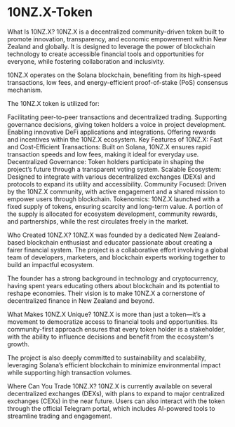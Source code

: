 # 10NZ.X-Token
What Is 10NZ.X?
10NZ.X is a decentralized community-driven token built to promote innovation, transparency, and economic empowerment within New Zealand and globally. It is designed to leverage the power of blockchain technology to create accessible financial tools and opportunities for everyone, while fostering collaboration and inclusivity.

10NZ.X operates on the Solana blockchain, benefiting from its high-speed transactions, low fees, and energy-efficient proof-of-stake (PoS) consensus mechanism.

The 10NZ.X token is utilized for:

Facilitating peer-to-peer transactions and decentralized trading.
Supporting governance decisions, giving token holders a voice in project development.
Enabling innovative DeFi applications and integrations.
Offering rewards and incentives within the 10NZ.X ecosystem.
Key Features of 10NZ.X:
Fast and Cost-Efficient Transactions: Built on Solana, 10NZ.X ensures rapid transaction speeds and low fees, making it ideal for everyday use.
Decentralized Governance: Token holders participate in shaping the project’s future through a transparent voting system.
Scalable Ecosystem: Designed to integrate with various decentralized exchanges (DEXs) and protocols to expand its utility and accessibility.
Community Focused: Driven by the 10NZ.X community, with active engagement and a shared mission to empower users through blockchain.
Tokenomics:
10NZ.X launched with a fixed supply of tokens, ensuring scarcity and long-term value. A portion of the supply is allocated for ecosystem development, community rewards, and partnerships, while the rest circulates freely in the market.

Who Created 10NZ.X?
10NZ.X was founded by a dedicated New Zealand-based blockchain enthusiast and educator passionate about creating a fairer financial system. The project is a collaborative effort involving a global team of developers, marketers, and blockchain experts working together to build an impactful ecosystem.

The founder has a strong background in technology and cryptocurrency, having spent years educating others about blockchain and its potential to reshape economies. Their vision is to make 10NZ.X a cornerstone of decentralized finance in New Zealand and beyond.

What Makes 10NZ.X Unique?
10NZ.X is more than just a token—it’s a movement to democratize access to financial tools and opportunities. Its community-first approach ensures that every token holder is a stakeholder, with the ability to influence decisions and benefit from the ecosystem's growth.

The project is also deeply committed to sustainability and scalability, leveraging Solana’s efficient blockchain to minimize environmental impact while supporting high transaction volumes.

Where Can You Trade 10NZ.X?
10NZ.X is currently available on several decentralized exchanges (DEXs), with plans to expand to major centralized exchanges (CEXs) in the near future. Users can also interact with the token through the official Telegram portal, which includes AI-powered tools to streamline trading and engagement.
